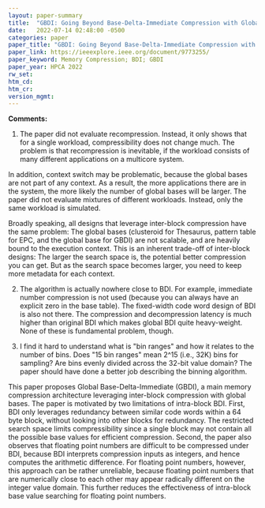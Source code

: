 ```yaml
---
layout: paper-summary
title:  "GBDI: Going Beyond Base-Delta-Immediate Compression with Global Bases"
date:   2022-07-14 02:48:00 -0500
categories: paper
paper_title: "GBDI: Going Beyond Base-Delta-Immediate Compression with Global Bases"
paper_link: https://ieeexplore.ieee.org/document/9773255/
paper_keyword: Memory Compression; BDI; GBDI
paper_year: HPCA 2022
rw_set:
htm_cd:
htm_cr:
version_mgmt:
---
```


**Comments:**

1. The paper did not evaluate recompression. Instead, it only shows that for a single workload, compressibility
does not change much. The problem is that recompression is inevitable, if the workload consists of many
different applications on a multicore system.

In addition, context switch may be problematic, because the global bases are not part of any context. 
As a result, the more applications there are in the system, the more likely the number of global bases will be larger.
The paper did not evaluate mixtures of different workloads. Instead, only the same workload is simulated.

Broadly speaking, all designs that leverage inter-block compression have the same problem: The global bases 
(clusteroid for Thesaurus, pattern table for EPC, and the global base for GBDI) are not scalable, and
are heavily bound to the execution context.
This is an inherent trade-off of inter-block designs: The larger the search space is, the potential better 
compression you can get. But as the search space becomes larger, you need to keep more metadata for each context.

2. The algorithm is actually nowhere close to BDI. For example, immediate number compression is not used (because
you can always have an explicit zero in the base table). The fixed-width code word design of BDI is also not there.
The compression and decompression latency is much higher than original BDI which makes global BDI quite 
heavy-weight. None of these is fundamental problem, though.

3. I find it hard to understand what is "bin ranges" and how it relates to the number of bins. Does "15 bin ranges"
mean 2^15 (i.e., 32K) bins for sampling? Are bins evenly divided across the 32-bit value domain?
The paper should have done a better job describing the binning algorithm.

This paper proposes Global Base-Delta-Immediate (GBDI), a main memory compression architecture leveraging 
inter-block compression with global bases.
The paper is motivated by two limitations of intra-block BDI. First, BDI only leverages redundancy between
similar code words within a 64 byte block, without looking into other blocks for redundancy.
The restricted search space limits compressibility since a single block may not contain all the possible 
base values for efficient compression.
Second, the paper also observes that floating point numbers are difficult to be compressed under BDI, because
BDI interprets compression inputs as integers, and hence computes the arithmetic difference.
For floating point numbers, however, this approach can be rather unreliable, because floating point numbers that
are numerically close to each other may appear radically different on the integer value domain.
This further reduces the effectiveness of intra-block base value searching for floating point numbers.


